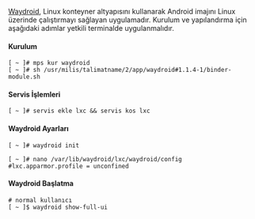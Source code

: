 [Waydroid](https://waydro.id), Linux konteyner altyapısını kullanarak Android imajını Linux üzerinde çalıştırmayı sağlayan uygulamadır.
Kurulum ve yapılandırma için aşağıdaki adımlar yetkili terminalde uygulanmalıdır.


#### Kurulum
```
[ ~ ]# mps kur waydroid
[ ~ ]# sh /usr/milis/talimatname/2/app/waydroid#1.1.4-1/binder-module.sh
```

#### Servis İşlemleri
```
[ ~ ]# servis ekle lxc && servis kos lxc
```

#### Waydroid Ayarları
```
[ ~ ]# waydroid init

[ ~ ]# nano /var/lib/waydroid/lxc/waydroid/config
#lxc.apparmor.profile = unconfined

```

#### Waydroid Başlatma
```
# normal kullanıcı
[ ~ ]$ waydroid show-full-ui

```
